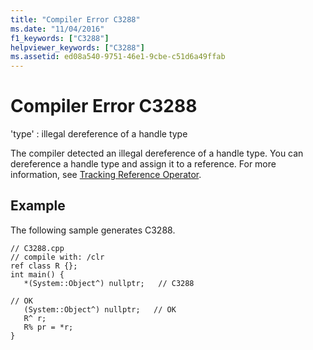 ```yaml
---
title: "Compiler Error C3288"
ms.date: "11/04/2016"
f1_keywords: ["C3288"]
helpviewer_keywords: ["C3288"]
ms.assetid: ed08a540-9751-46e1-9cbe-c51d6a49ffab
---
```

# Compiler Error C3288

'type' : illegal dereference of a handle type

The compiler detected an illegal dereference of a handle type. You can dereference a handle type and assign it to a reference. For more information, see [Tracking Reference Operator](../../windows/tracking-reference-operator-cpp-component-extensions.md).

## Example

The following sample generates C3288.

```
// C3288.cpp
// compile with: /clr
ref class R {};
int main() {
   *(System::Object^) nullptr;   // C3288

// OK
   (System::Object^) nullptr;   // OK
   R^ r;
   R% pr = *r;
}
```